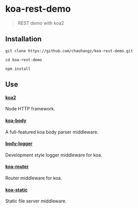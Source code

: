 # koa-rest-demo
>REST demo with koa2

## Installation
```github
git clone https://github.com/chaohangz/koa-rest-demo.git

cd koa-rest-demo

npm install
```

## Use

#### [koa2](https://github.com/koajs/koa)
Node HTTP framework.

#### [koa-body](https://github.com/dlau/koa-body)
A full-featured koa body parser middleware.

#### [body-logger](https://github.com/koajs/logger)
Development style logger middleware for koa.

#### [koa-router](https://github.com/alexmingoia/koa-router)
Router middleware for koa.

#### [koa-static](https://github.com/koajs/static)
Static file server middleware.